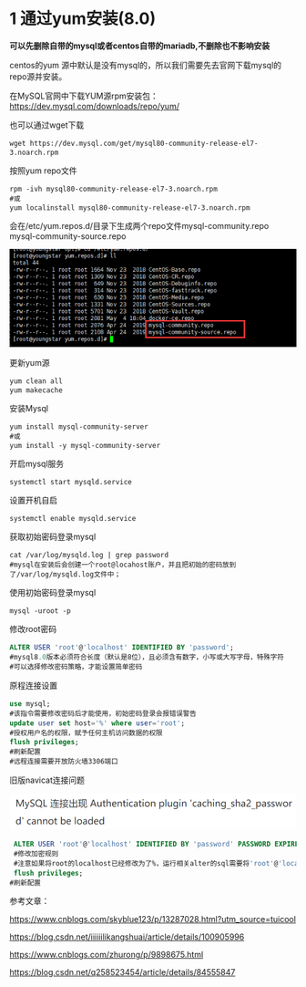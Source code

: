 # 1 通过yum安装(8.0)

**可以先删除自带的mysql或者centos自带的mariadb,不删除也不影响安装**

centos的yum 源中默认是没有mysql的，所以我们需要先去官网下载mysql的repo源并安装。

在MySQL官网中下载YUM源rpm安装包：https://dev.mysql.com/downloads/repo/yum/ 

也可以通过wget下载

```shell
wget https://dev.mysql.com/get/mysql80-community-release-el7-3.noarch.rpm
```

按照yum repo文件

```shell
rpm -ivh mysql80-community-release-el7-3.noarch.rpm
#或
yum localinstall mysql80-community-release-el7-3.noarch.rpm
```

会在/etc/yum.repos.d/目录下生成两个repo文件mysql-community.repo mysql-community-source.repo

![image-20210603211246565](MySql安装.assets/image-20210603211246565.png)

更新yum源

```shell
yum clean all
yum makecache
```

安装Mysql

```shell
yum install mysql-community-server
#或
yum install -y mysql-community-server
```

开启mysql服务

```shell
systemctl start mysqld.service
```

设置开机自启

```shell
systemctl enable mysqld.service
```

获取初始密码登录mysql

```shell
cat /var/log/mysqld.log | grep password
#mysql在安装后会创建一个root@locahost账户，并且把初始的密码放到了/var/log/mysqld.log文件中；
```

使用初始密码登录mysql

```shell
mysql -uroot -p
```

修改root密码

```sql
ALTER USER 'root'@'localhost' IDENTIFIED BY 'password';
#mysql8.0版本必须符合长度（默认是8位），且必须含有数字，小写或大写字母，特殊字符
#可以选择修改密码策略，才能设置简单密码
```

原程连接设置

```sql
use mysql;
#该指令需要修改密码后才能使用，初始密码登录会报错误警告
update user set host='%' where user='root';
#授权用户名的权限，赋予任何主机访问数据的权限
flush privileges;
#刷新配置
#远程连接需要开放防火墙3306端口
```

旧版navicat连接问题

![image-20210603212219784](MySql安装.assets/image-20210603212219784.png)

```sql
 ALTER USER 'root'@'localhost' IDENTIFIED BY 'password' PASSWORD EXPIRE NEVER;   
 #修改加密规则
 #注意如果将root的localhost已经修改为了%，运行相关alter的sql需要将'root'@'localhost' 改成对应的'root'@'%'
 flush privileges;
#刷新配置
```

参考文章：

https://www.cnblogs.com/skyblue123/p/13287028.html?utm_source=tuicool

https://blog.csdn.net/iiiiiilikangshuai/article/details/100905996

https://www.cnblogs.com/zhurong/p/9898675.html

https://blog.csdn.net/q258523454/article/details/84555847

